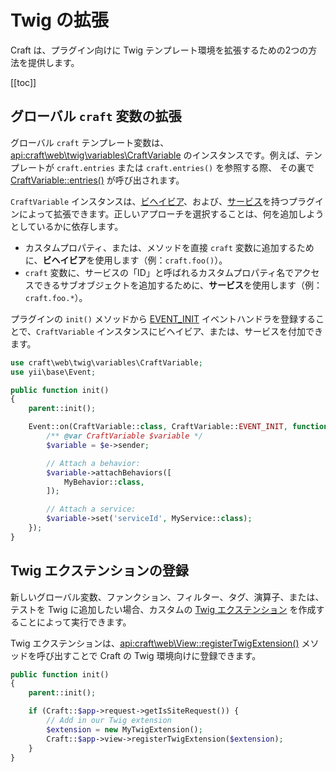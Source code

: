 # Twig の拡張

Craft は、プラグイン向けに Twig テンプレート環境を拡張するための2つの方法を提供します。

[[toc]]

## グローバル `craft` 変数の拡張

グローバル `craft` テンプレート変数は、<api:craft\web\twig\variables\CraftVariable> のインスタンスです。例えば、テンプレートが `craft.entries` または `craft.entries()` を参照する際、 その裏で [CraftVariable::entries()](api:craft\web\twig\variables\CraftVariable::entries()) が呼び出されます。

`CraftVariable` インスタンスは、[ビヘイビア](https://www.yiiframework.com/doc/guide/2.0/en/concept-behaviors)、および、[サービス](https://www.yiiframework.com/doc/guide/2.0/en/concept-service-locator)を持つプラグインによって拡張できます。正しいアプローチを選択することは、何を追加しようとしているかに依存します。

- カスタムプロパティ、または、メソッドを直接 `craft` 変数に追加するために、**ビヘイビア**を使用します（例：`craft.foo()`）。
- `craft` 変数に、サービスの「ID」と呼ばれるカスタムプロパティ名でアクセスできるサブオブジェクトを追加するために、**サービス**を使用します（例：`craft.foo.*`）。

プラグインの `init()` メソッドから [EVENT_INIT](api:craft\web\twig\variables\CraftVariable::EVENT_INIT) イベントハンドラを登録することで、`CraftVariable` インスタンスにビヘイビア、または、サービスを付加できます。

```php
use craft\web\twig\variables\CraftVariable;
use yii\base\Event;

public function init()
{
    parent::init();

    Event::on(CraftVariable::class, CraftVariable::EVENT_INIT, function(Event $e) {
        /** @var CraftVariable $variable */
        $variable = $e->sender;

        // Attach a behavior:
        $variable->attachBehaviors([
            MyBehavior::class,
        ]);

        // Attach a service:
        $variable->set('serviceId', MyService::class);
    });
}
```

## Twig エクステンションの登録

新しいグローバル変数、ファンクション、フィルター、タグ、演算子、または、テストを Twig に追加したい場合、カスタムの [Twig エクステンション](https://twig.symfony.com/doc/2.x/advanced.html#creating-an-extension) を作成することによって実行できます。

Twig エクステンションは、<api:craft\web\View::registerTwigExtension()> メソッドを呼び出すことで Craft の Twig 環境向けに登録できます。

```php
public function init()
{
    parent::init();

    if (Craft::$app->request->getIsSiteRequest()) {
        // Add in our Twig extension
        $extension = new MyTwigExtension();
        Craft::$app->view->registerTwigExtension($extension);
    }
}
```

